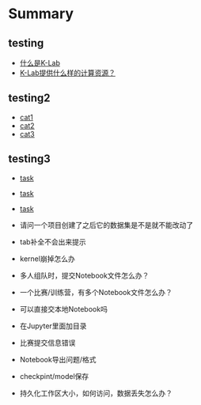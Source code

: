 # Summary
## testing
* [什么是K-Lab](6th-answer.md)
* [K-Lab提供什么样的计算资源？](1st-answer.md)
## testing2
* [cat1](cat1.md)
* [cat2](cat2.md)
* [cat3](cat3.md)
## testing3
* [task]()
* [task]()
* [task]()


* 请问一个项目创建了之后它的数据集是不是就不能改动了
* tab补全不会出来提示
* kernel崩掉怎么办
* 多人组队时，提交Notebook文件怎么办？
* 一个比赛/训练营，有多个Notebook文件怎么办？
* 可以直接交本地Notebook吗
* 在Jupyter里面加目录
* 比赛提交信息错误
* Notebook导出问题/格式
* checkpint/model保存
* 持久化工作区大小，如何访问，数据丢失怎么办？